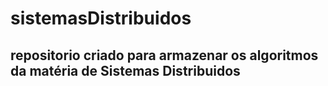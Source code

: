 # sistemasDistribuidos
## repositorio criado para armazenar os algoritmos da matéria de Sistemas Distribuidos
